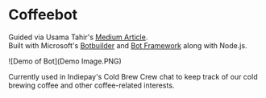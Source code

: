 Coffeebot
===
Guided via Usama Tahir's [Medium Article](https://medium.com/@AmJustSam/how-to-build-skype-bot-with-nodejs-ddec8372114c#.ohjeqbprd).  
Built with Microsoft's [Botbuilder](https://github.com/Microsoft/BotBuilder) and [Bot Framework](https://dev.botframework.com/) along with Node.js.

![Demo of Bot](Demo Image.PNG)

Currently used in Indiepay's Cold Brew Crew chat to keep track of our cold brewing coffee and other coffee-related interests.
